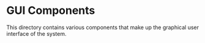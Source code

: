 # GUI Components
This directory contains various components that make up the graphical user interface of the system.

